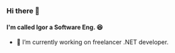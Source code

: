 ### Hi there 👋
#### I'm called Igor a Software Eng. 😆

- 🔭 I’m currently working on freelancer .NET developer.
